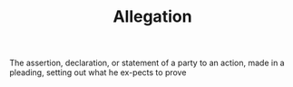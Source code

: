 ---
title: Allegation
letter: A
permalink: "/definitions/bld-allegation.html"
body: The assertion, declaration, or statement of a party to an action, made in a
  pleading, setting out what he ex-pects to prove
published_at: '2018-07-07'
source: Black's Law Dictionary 2nd Ed (1910)
layout: post
---